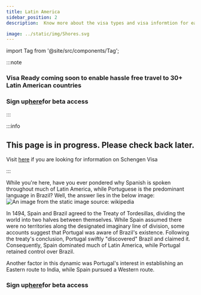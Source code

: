 ```yaml
---
title: Latin America
sidebar_position: 2
description:  Know more about the visa types and visa informtion for each of the Latin American countries

image: ../static/img/Shores.svg
---
```


import Tag from '@site/src/components/Tag';

:::note
### <Tag color="#3399FF">Visa Ready</Tag> coming soon to enable hassle free travel to 30+ Latin American countries
### Sign up<Tag color="#ffff00">[here](https://forms.gle/ZcgejFST9XRTyorJ6)</Tag>for <Tag color="#FF5733">beta access</Tag>
:::

:::info
## This page is in progress. Please check back later.
Visit [here](http://localhost:3000/getting-started/Europe/Schengen%20Countries/) if you are looking for information on Schengen Visa

:::

While you're here, have you ever pondered why Spanish is spoken throughout much of Latin America, while Portuguese is the predominant language in Brazil?
Well, the answer lies in the below image: 
![An image from the static](/img/Spain_and_Portugal.png)
image source: wikipedia

In 1494, Spain and Brazil agreed to the Treaty of Tordesillas, dividing the world into two halves between themselves. While Spain assumed there were no territories along the designated imaginary line of division, some accounts suggest that Portugal was aware of Brazil's existence. Following the treaty's conclusion, Portugal swiftly "discovered" Brazil and claimed it. Consequently, Spain dominated much of Latin America, while Portugal retained control over Brazil.

Another factor in this dynamic was Portugal's interest in establishing an Eastern route to India, while Spain pursued a Western route.


### Sign up<Tag color="#ffff00">[here](https://forms.gle/ZcgejFST9XRTyorJ6)</Tag>for <Tag color="#FF5733">beta access</Tag>